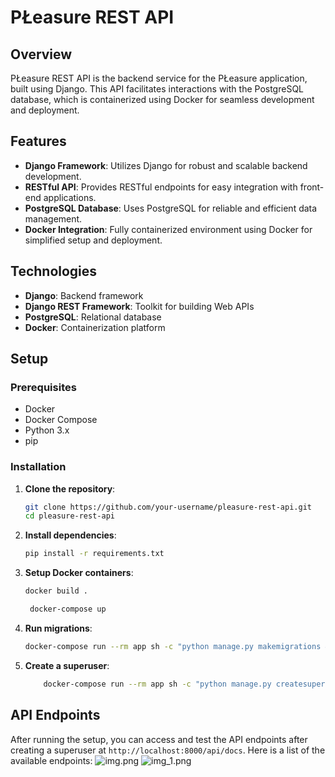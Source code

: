 # PŁeasure REST API

## Overview

PŁeasure REST API is the backend service for the PŁeasure application, built using Django. This API facilitates interactions with the PostgreSQL database, which is containerized using Docker for seamless development and deployment.

## Features

- **Django Framework**: Utilizes Django for robust and scalable backend development.
- **RESTful API**: Provides RESTful endpoints for easy integration with front-end applications.
- **PostgreSQL Database**: Uses PostgreSQL for reliable and efficient data management.
- **Docker Integration**: Fully containerized environment using Docker for simplified setup and deployment.

## Technologies

- **Django**: Backend framework
- **Django REST Framework**: Toolkit for building Web APIs
- **PostgreSQL**: Relational database
- **Docker**: Containerization platform

## Setup

### Prerequisites

- Docker
- Docker Compose
- Python 3.x
- pip

### Installation

1. **Clone the repository**:
    ```sh
    git clone https://github.com/your-username/pleasure-rest-api.git
    cd pleasure-rest-api
    ```

2. **Install dependencies**:
    ```sh
    pip install -r requirements.txt
    ```

3. **Setup Docker containers**:
    ```sh
    docker build .
   ```
   ```sh
    docker-compose up 
    ```

4. **Run migrations**:
    ```sh
    docker-compose run --rm app sh -c "python manage.py makemigrations && python manage.py migrate"  
    ```

5. **Create a superuser**:
    ```sh
        docker-compose run --rm app sh -c "python manage.py createsuperuser"
    ```

## API Endpoints

After running the setup, you can access and test the API endpoints 
after creating a superuser at `http://localhost:8000/api/docs`.
Here is a list of the available endpoints:
![img.png](img.png)
![img_1.png](img_1.png)